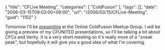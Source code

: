 {
	"title": "CFLive Meeting",
	"categories": [
		"ColdFusion"
	],
	"tags": [],
	"date": "2006-03-15T09:03:00+06:00",
	"url": "/2006/03/15/CFLive-Meeting",
	"guid": "1152"
}

Tomorrow I'll be <a href="http://coldfusion.meetup.com/17/events/4874951/">presenting</a> at the Online ColdFusion Meetup Group. I will be giving a preview of my CFUNITED presentations, so I'll be talking a bit about CFCs and Verity. It is a very short meeting so it's really more of a "sneak peak", but hopefully it will give you a good idea of what I'm covering.